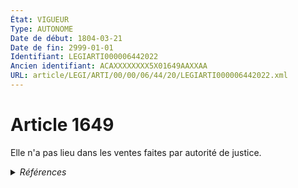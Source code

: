 ```yaml
---
État: VIGUEUR
Type: AUTONOME
Date de début: 1804-03-21
Date de fin: 2999-01-01
Identifiant: LEGIARTI000006442022
Ancien identifiant: ACAXXXXXXXX5X01649AAXXAA
URL: article/LEGI/ARTI/00/00/06/44/20/LEGIARTI000006442022.xml
---
```


<h1>Article 1649</h1>

Elle n'a pas lieu dans les ventes faites par autorité de justice.


<details>
  <summary><em>Références</em></summary>

  <h2>Références faites par l'article</h2>
  
  <ul>
    <li>
      CODIFICATION source Loi 1804-03-06
    </li>
    <li>
      CREATION source Loi 1804-03-06 promulguée le 16 mars 1804
    </li>
  </ul>
</details>
